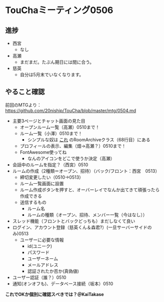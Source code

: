 # TouChaミーティング0506
## 進捗
- 西宮 
    - なし
- 高瀬
  - まだまだ。たぶん期日には間に合う。 
- 慈英
  - 自分は5月末でいなくなります。

## やること確認
前回のMTGより：https://github.com/20niship/TouCha/blob/master/mtg/0504.md

- 主要3ページとチャット画面の見た目
  - オープンルーム一覧（高瀬）0510まで！
  - ルーム一覧（小澤）0510まで！
      - シンプルな奴は [これ](https://gist.github.com/20niship/fd1dac51c9adec077e610630b674ca03#file-react-native-footer-navigation-bar-js-L68) のRoomArchiveクラス（68行目）にある
  - プロフィールの表示、編集（畑→高瀬？）0510まで！
  - FontAwesome使ってね
      - なんのアイコンをどこで使うか決定（高瀬）
- 会話中のルームを指定？（西宮）0510
- ルームの作成（2種類＝オープン、招待）（バック/フロント：西宮　0513）
    - 締切変更したい（0510→0513）
    - ルーム一覧画面に設置
    - ルーム作成ボタンを押すと、オーバーレイでなんか出てきて頑張ったら作成できる
    - 送信するもの
        - ルーム名
        - ルームの種類（オープン、招待、メンバー一覧（今はなし））
- スレッド機能（フロントとバックどっちも）まだしなくて良い
- ログイン、アカウント登録（慈英くん＆森君?）(一旦サーバーサイドのみ)0513　
  - ユーザーに必要な情報
    - id(ユニーク)
    - パスワード
    - ユーザーネーム
    - メールアドレス
    - 認証されたか否か(真偽値)
- ユーザー認証（誰？）0510
- 通知(オンオフも)、データベース接続（坂本）0510


**これでOKか個別に確認スべきでは？＠KaiTakase**

